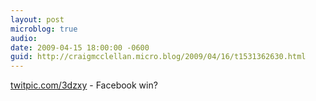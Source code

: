 ```yaml
---
layout: post
microblog: true
audio: 
date: 2009-04-15 18:00:00 -0600
guid: http://craigmcclellan.micro.blog/2009/04/16/t1531362630.html
---
```

[twitpic.com/3dzxy](http://twitpic.com/3dzxy) - Facebook win?
